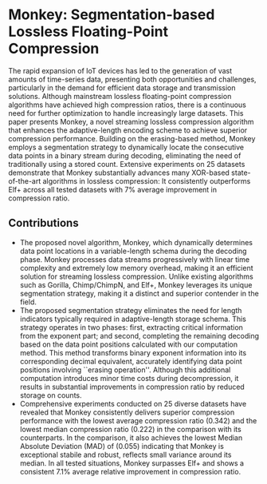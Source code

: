 # Monkey: Segmentation-based Lossless Floating-Point Compression

The rapid expansion of IoT devices has led to the generation of vast amounts of time-series data, presenting both opportunities and challenges, particularly in the demand for efficient data storage and transmission solutions. Although mainstream lossless floating-point compression algorithms have achieved high compression ratios, there is a continuous need for further optimization to handle increasingly large datasets. This paper presents Monkey, a novel streaming lossless compression algorithm that enhances the adaptive-length encoding scheme to achieve superior compression performance. Building on the erasing-based method, Monkey employs a segmentation strategy to dynamically locate the consecutive data points in a binary stream during decoding, eliminating the need of traditionally using a stored count. Extensive experiments on 25 datasets demonstrate that Monkey substantially advances many XOR-based state-of-the-art algorithms in lossless compression: It consistently outperforms Elf+ across all tested datasets with 7% average improvement in compression ratio.

## Contributions

- The proposed novel algorithm, Monkey, which dynamically determines data point locations in a variable-length schema during the decoding phase. Monkey processes data streams progressively with linear time complexity and extremely low memory overhead, making it an efficient solution for streaming lossless compression. Unlike existing algorithms such as Gorilla, Chimp/ChimpN, and Elf+, Monkey leverages its unique segmentation strategy, making it a distinct and superior contender in the field.
- The proposed segmentation strategy eliminates the need for length indicators typically required in adaptive-length storage schema. This strategy operates in two phases: first, extracting critical information from the exponent part; and second, completing the remaining decoding based on the data point positions calculated with our computation method. This method transforms binary exponent information into its corresponding decimal equivalent, accurately identifying data point positions involving ``erasing operation''. Although this additional computation introduces minor time costs during decompression, it results in substantial improvements in compression ratio by reduced storage on counts.
- Comprehensive experiments conducted on 25 diverse datasets have revealed that Monkey consistently delivers superior compression performance with the lowest average compression ratio (0.342) and the lowest median compression ratio (0.222) in the comparison with its counterparts. In the comparison, it also achieves the lowest Median Absolute Deviation (MAD) of (0.055) indicating that Monkey is exceptional stabile and robust, reflects small variance around its median. In all tested situations, Monkey surpasses Elf+ and shows a consistent 7.1% average relative improvement in compression ratio.
